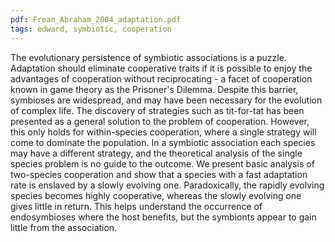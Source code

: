 ```yaml
---
pdf: Frean_Abraham_2004_adaptation.pdf
tags: edward, symbiotic, cooperation
---
```

The evolutionary persistence of symbiotic associations is a puzzle. Adaptation should eliminate cooperative traits if it is possible to enjoy the advantages of cooperation without reciprocating - a facet of cooperation known in game theory as the Prisoner's Dilemma. Despite this barrier, symbioses are widespread, and may have been necessary for the evolution of complex life. The discovery of strategies such as tit-for-tat has been presented as a general solution to the problem of cooperation. However, this only holds for within-species cooperation, where a single strategy will come to dominate the population. In a symbiotic association each species may have a different strategy, and the theoretical analysis of the single species problem is no guide to the outcome. We present basic analysis of two-species cooperation and show that a species with a fast adaptation rate is enslaved by a slowly evolving one. Paradoxically, the rapidly evolving species becomes highly cooperative, whereas the slowly evolving one gives little in return. This helps understand the occurrence of endosymbioses where the host benefits, but the symbionts appear to gain little from the association.
